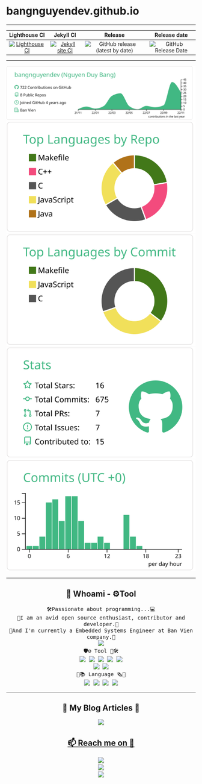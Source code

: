 # bangnguyendev.github.io
-----------------

| Lighthouse CI | Jekyll CI | Release | Release date |
| :----:        | :----:    | :----:  | :----:       |
|[![Lighthouse CI](https://github.com/bangnguyendev/bangnguyendev.github.io/actions/workflows/Lighthouse_CI.yml/badge.svg)](https://github.com/bangnguyendev/bangnguyendev.github.io/actions/workflows/Lighthouse_CI.yml) | [![Jekyll site CI](https://github.com/bangnguyendev/bangnguyendev.github.io/actions/workflows/Jekyll_CI.yml/badge.svg)](https://github.com/bangnguyendev/bangnguyendev.github.io/actions/workflows/Jekyll_CI.yml) | <img alt="GitHub release (latest by date)" src="https://img.shields.io/github/v/release/bangnguyendev/bangnguyendev.github.io"> | <img alt="GitHub Release Date" src="https://img.shields.io/github/release-date/bangnguyendev/bangnguyendev.github.io"> |

----------------------

<p align="center">
  <img src="https://raw.githubusercontent.com/bangnguyendev/bangnguyendev/master/profile-summary-card-output/vue/0-profile-details.svg">
   </br>
  <img src="https://raw.githubusercontent.com/bangnguyendev/bangnguyendev/master/profile-summary-card-output/vue/1-repos-per-language.svg">
  <img src="https://raw.githubusercontent.com/bangnguyendev/bangnguyendev/master/profile-summary-card-output/vue/2-most-commit-language.svg">
   </br>
  <img src="https://raw.githubusercontent.com/bangnguyendev/bangnguyendev/master/profile-summary-card-output/vue/3-stats.svg">
  <img src="https://raw.githubusercontent.com/bangnguyendev/bangnguyendev/master/profile-summary-card-output/vue/4-productive-time.svg">
   </br>
</p>

---
<h2 align="center"> 👨‍ Whoami - ⚙️Tool</h2>
<p align="center">
  <samp>🛠️Passionate about programming...💻<br>
    🚀I am an avid open source enthusiast, contributor and developer.🧲 <br>💼And I'm currently a Embedded Systems Engineer at Ban Vien company.🏤<br>
      <img src="https://komarev.com/ghpvc/?username=bangnguyendev"><br>
    🛡️⚙️ Tool 🧰🛠️<br>
    <img src="https://img.shields.io/badge/Cantata-QA%7CSYSTEMS-006400">
    <img src="https://img.shields.io/badge/IDE%20-Eclipse-blueviolet">
    <img src="https://img.shields.io/badge/ETAS%20-ASCET-ff69b4">
    <img src="https://img.shields.io/badge/Visual%20Studio-Code-blue">
    <img src="https://img.shields.io/badge/Android-Studio-brightgreen"><br>
    <img src="https://img.shields.io/badge/-Jira%20Software-brightgreen?style=flat&logo=jira">
    <img src="https://img.shields.io/badge/-Jenkins%20Software-blueviolet?style=flat&logo=Jenkins"><br>
    📖📚 Language 🗞️🏅<br>
    <img src="https://img.shields.io/badge/C%2FC%2B%2B-Language-brightgreen?style=flat&logo=">
    <img src="https://img.shields.io/badge/-Python-ffff00?style=flat&logo=python">
    <img src="https://img.shields.io/badge/-Markdown-blue">
    <img src="https://img.shields.io/badge/Linux-Bash-red">
  </samp>
  <br> 
</p>

------
<h2 align="center">💬 My Blog Articles 🌠</h2>
<p align="center">
  <a href="https://bangnguyendev.github.io/"><img src="https://img.shields.io/badge/Myblog%3A-bangnguyendev.github.io-8B008B?style=for-the-badge&logo=github"/>
</p>
<h2  align="center">📫 Reach me on 🧧</h2>
<p align="center">
  <a href="https://www.linkedin.com/in/bangnguyenduy/"><img src="https://img.shields.io/badge/Linkedin-bangnguyenduy-yellowgreen?style=social&logo=linkedin" /></a><br> 
  <a href="https://www.facebook.com/drake.bangnguyen/"><img src="https://img.shields.io/badge/Facebook-drake.bangnguyen-blue?style=social&logo=facebook" /></a><br> 
  <a href="https://www.instagram.com/nguyen.duy.bang/?hl=vi"><img src="https://img.shields.io/badge/Instagram-nguyen.duy.bang-orange?style=social&logo=instagram" /></a>
</p>

<!-- 
Ghi Chú:
bundle exec jekyll build
bundle exec jekyll serve 
-->